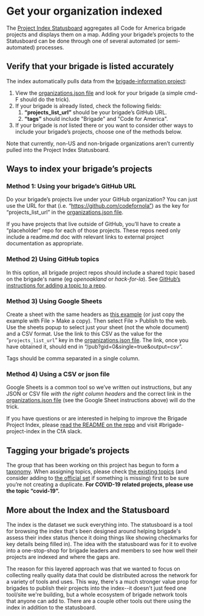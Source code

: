 # Get your organization indexed

The [Project Index Statusboard](https://statusboard.brigade.cloud/#/) aggregates all Code for America brigade projects and displays them on a map. Adding your brigade’s projects to the Statusboard can be done through one of several automated (or semi-automated) processes.


## Verify that your brigade is listed accurately

The index automatically pulls data from the [brigade-information project](https://github.com/codeforamerica/brigade-information):



1.  View the [organizations.json file](https://github.com/codeforamerica/brigade-information/blob/master/organizations.json) and look for your brigade (a simple cmd-F should do the trick).
2. If your brigade is already listed, check the following fields:
    1. **“projects_list_url”** should be your brigade’s GitHub URL.
    2. **“tags”** should include "Brigade" and "Code for America".
3. If your brigade is _not_ listed there or you want to consider other ways to include your brigade’s projects, choose one of the methods below.

Note that currently, non-US and non-brigade organizations aren’t currently pulled into the Project Index Statusboard.


## Ways to index your brigade’s projects


### Method 1: Using your brigade’s GitHub URL

Do your brigade’s projects live under your GitHub organization?  You can just use the URL for that (i.e. “https://github.com/codefornola”) as the key for “projects_list_url” in the [organizations.json file](https://github.com/codeforamerica/brigade-information/blob/master/organizations.json).

If you have projects that live outside of GitHub, you’ll have to create a “placeholder” repo for each of those projects. These repos need only include a readme.md doc with relevant links to external project documentation as appropriate.


### Method 2) Using GitHub topics

In this option, all brigade project repos should include a shared topic based on the brigade's name (eg _openoakland_ or _hack-for-la_). See [GitHub’s instructions for adding a topic to a repo](https://help.github.com/en/github/administering-a-repository/classifying-your-repository-with-topics).


### Method 3) Using Google Sheets

Create a sheet with the same headers as [this example](https://docs.google.com/spreadsheets/d/1JWzgYPn1AZgw1UFbh0n6xzpS1a9wvDN2xsrJ-IyrcQ4/edit#gid=0) (or just copy the example with File > Make a copy).  Then select File > Publish to the web.  Use the sheets popup to select just your sheet (not the whole document) and a CSV format.  Use the link to this CSV as the value for the “`projects_list_url`” key in the [organizations.json file](https://github.com/codeforamerica/brigade-information/blob/master/organizations.json).  The link, once you have obtained it, should end in “/pub?gid=0&single=true&output=csv”.

Tags should be comma separated in a single column.


### Method 4) Using a CSV or json file

Google Sheets is a common tool so we’ve written out instructions, but any JSON or CSV file _with the right column headers_ and the correct link in the [organizations.json file](https://github.com/codeforamerica/brigade-information/blob/master/organizations.json) (see the Google Sheet instructions above) will do the trick.

If you have questions or are interested in helping to improve the Brigade Project Index, please [read the README on the repo](https://github.com/codeforamerica/brigade-project-index) and visit #brigade-project-index in the CfA slack.


## Tagging your brigade’s projects

The group that has been working on this project has begun to form a [taxonomy](../../../civic-tech-taxonomy).  When assigning topics, please check [the existing topics](https://statusboard.brigade.cloud/api/taxonomy.json) (and consider adding to [the official set](https://github.com/codeforamerica/civic-tech-taxonomy/tree/master/issues) if something is missing) first to be sure you’re not creating a duplicate.  **For COVID-19 related projects, please use the topic “covid-19”.**

## More about the Index and the Statusboard

The index is the dataset we suck everything into.  The statusboard is a tool for browsing the index that's been designed around helping brigade's assess their index status (hence it doing things like showing checkmarks for key details being filled in).  The idea with the statusboard was for it to evolve into a one-stop-shop for brigade leaders and members to see how well their projects are indexed and where the gaps are.

The reason for this layered approach was that we wanted to focus on collecting really quality data that could be distributed across the network for a variety of tools and uses.  This way, there's a much stronger value prop for brigades to publish their projects into the index--it doesn't just feed one tool/site we're building, but a whole ecosystem of brigade network tools that anyone can add to. There are a couple other tools out there using the index in addition to the statusboard.
